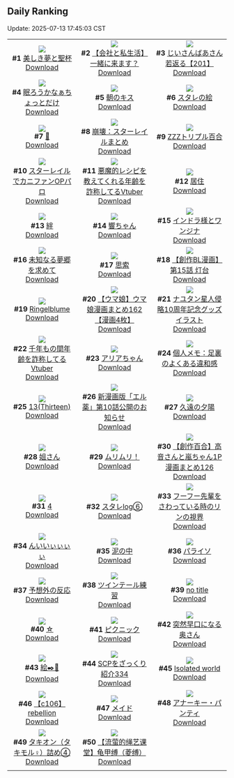 ## Daily Ranking
Update: 2025-07-13 17:45:03 CST

|      |      |      |
| :----: | :----: | :----: |
| ![](https://i.pixiv.re/c/240x480/img-master/img/2025/07/11/00/00/08/132547500_p0_master1200.jpg)<br>**#1** [美しき夢と聖杯](https://www.pixiv.net/artworks/132547500)<br>[Download](https://i.pixiv.re/img-original/img/2025/07/11/00/00/08/132547500_p0.png) | ![](https://i.pixiv.re/c/240x480/img-master/img/2025/07/11/12/00/12/132561293_p0_master1200.jpg)<br>**#2** [【会社と私生活】一緒に来ます？](https://www.pixiv.net/artworks/132561293)<br>[Download](https://i.pixiv.re/img-original/img/2025/07/11/12/00/12/132561293_p0.jpg) | ![](https://i.pixiv.re/c/240x480/img-master/img/2025/07/12/10/36/30/132597836_p0_master1200.jpg)<br>**#3** [じいさんばあさん若返る【201】](https://www.pixiv.net/artworks/132597836)<br>[Download](https://i.pixiv.re/img-original/img/2025/07/12/10/36/30/132597836_p0.jpg) |
| ![](https://i.pixiv.re/c/240x480/img-master/img/2025/07/11/07/30/03/132556763_p0_master1200.jpg)<br>**#4** [眠ろうかなぁちょっとだけ](https://www.pixiv.net/artworks/132556763)<br>[Download](https://i.pixiv.re/img-original/img/2025/07/11/07/30/03/132556763_p0.jpg) | ![](https://i.pixiv.re/c/240x480/img-master/img/2025/07/11/00/00/04/132547468_p0_master1200.jpg)<br>**#5** [朝のキス](https://www.pixiv.net/artworks/132547468)<br>[Download](https://i.pixiv.re/img-original/img/2025/07/11/00/00/04/132547468_p0.png) | ![](https://i.pixiv.re/c/240x480/img-master/img/2025/07/11/21/57/37/132578480_p0_master1200.jpg)<br>**#6** [スタレの絵](https://www.pixiv.net/artworks/132578480)<br>[Download](https://i.pixiv.re/img-original/img/2025/07/11/21/57/37/132578480_p0.jpg) |
| ![](https://i.pixiv.re/c/240x480/img-master/img/2025/07/12/13/35/33/132602426_p0_master1200.jpg)<br>**#7** [🥕](https://www.pixiv.net/artworks/132602426)<br>[Download](https://i.pixiv.re/img-original/img/2025/07/12/13/35/33/132602426_p0.jpg) | ![](https://i.pixiv.re/c/240x480/img-master/img/2025/07/11/12/53/33/132562481_p0_master1200.jpg)<br>**#8** [崩壊：スターレイルまとめ](https://www.pixiv.net/artworks/132562481)<br>[Download](https://i.pixiv.re/img-original/img/2025/07/11/12/53/33/132562481_p0.jpg) | ![](https://i.pixiv.re/c/240x480/img-master/img/2025/07/12/00/00/08/132584101_p0_master1200.jpg)<br>**#9** [ZZZトリプル百合](https://www.pixiv.net/artworks/132584101)<br>[Download](https://i.pixiv.re/img-original/img/2025/07/12/00/00/08/132584101_p0.png) |
| ![](https://i.pixiv.re/c/240x480/img-master/img/2025/07/11/13/14/46/132562930_p0_master1200.jpg)<br>**#10** [スターレイルでカニファンOPパロ](https://www.pixiv.net/artworks/132562930)<br>[Download](https://i.pixiv.re/img-original/img/2025/07/11/13/14/46/132562930_p0.jpg) | ![](https://i.pixiv.re/c/240x480/img-master/img/2025/07/11/21/08/11/132576380_p0_master1200.jpg)<br>**#11** [悪魔的レシピを教えてくれる年齢を詐称してるVtuber](https://www.pixiv.net/artworks/132576380)<br>[Download](https://i.pixiv.re/img-original/img/2025/07/11/21/08/11/132576380_p0.jpg) | ![](https://i.pixiv.re/c/240x480/img-master/img/2025/07/11/20/26/29/132574491_p0_master1200.jpg)<br>**#12** [居住](https://www.pixiv.net/artworks/132574491)<br>[Download](https://i.pixiv.re/img-original/img/2025/07/11/20/26/29/132574491_p0.png) |
| ![](https://i.pixiv.re/c/240x480/img-master/img/2025/07/11/00/00/10/132547521_p0_master1200.jpg)<br>**#13** [絆](https://www.pixiv.net/artworks/132547521)<br>[Download](https://i.pixiv.re/img-original/img/2025/07/11/00/00/10/132547521_p0.jpg) | ![](https://i.pixiv.re/c/240x480/img-master/img/2025/07/11/00/02/04/132547907_p0_master1200.jpg)<br>**#14** [響ちゃん](https://www.pixiv.net/artworks/132547907)<br>[Download](https://i.pixiv.re/img-original/img/2025/07/11/00/02/04/132547907_p0.png) | ![](https://i.pixiv.re/c/240x480/img-master/img/2025/07/11/21/21/31/132576942_p0_master1200.jpg)<br>**#15** [インドラ様とワンジナ](https://www.pixiv.net/artworks/132576942)<br>[Download](https://i.pixiv.re/img-original/img/2025/07/11/21/21/31/132576942_p0.jpg) |
| ![](https://i.pixiv.re/c/240x480/img-master/img/2025/07/11/07/02/57/132556323_p0_master1200.jpg)<br>**#16** [未知なる夢郷を求めて](https://www.pixiv.net/artworks/132556323)<br>[Download](https://i.pixiv.re/img-original/img/2025/07/11/07/02/57/132556323_p0.jpg) | ![](https://i.pixiv.re/c/240x480/img-master/img/2025/07/11/23/05/24/132581708_p0_master1200.jpg)<br>**#17** [思索](https://www.pixiv.net/artworks/132581708)<br>[Download](https://i.pixiv.re/img-original/img/2025/07/11/23/05/24/132581708_p0.jpg) | ![](https://i.pixiv.re/c/240x480/img-master/img/2025/07/12/08/30/30/132595195_p0_master1200.jpg)<br>**#18** [【創作BL漫画】第15話 灯台](https://www.pixiv.net/artworks/132595195)<br>[Download](https://i.pixiv.re/img-original/img/2025/07/12/08/30/30/132595195_p0.jpg) |
| ![](https://i.pixiv.re/c/240x480/img-master/img/2025/07/12/00/30/01/132585800_p0_master1200.jpg)<br>**#19** [Ringelblume](https://www.pixiv.net/artworks/132585800)<br>[Download](https://i.pixiv.re/img-original/img/2025/07/12/00/30/01/132585800_p0.png) | ![](https://i.pixiv.re/c/240x480/img-master/img/2025/07/11/00/00/28/132547644_p0_master1200.jpg)<br>**#20** [【ウマ娘】ウマ娘漫画まとめ162【漫画4枚】](https://www.pixiv.net/artworks/132547644)<br>[Download](https://i.pixiv.re/img-original/img/2025/07/11/00/00/28/132547644_p0.jpg) | ![](https://i.pixiv.re/c/240x480/img-master/img/2025/07/11/23/16/15/132582159_p0_master1200.jpg)<br>**#21** [ナユタン星人侵略10周年記念グッズイラスト](https://www.pixiv.net/artworks/132582159)<br>[Download](https://i.pixiv.re/img-original/img/2025/07/11/23/16/15/132582159_p0.png) |
| ![](https://i.pixiv.re/c/240x480/img-master/img/2025/07/12/21/18/14/132617875_p0_master1200.jpg)<br>**#22** [千年もの間年齢を詐称してるVtuber](https://www.pixiv.net/artworks/132617875)<br>[Download](https://i.pixiv.re/img-original/img/2025/07/12/21/18/14/132617875_p0.png) | ![](https://i.pixiv.re/c/240x480/img-master/img/2025/07/11/00/00/15/132547564_p0_master1200.jpg)<br>**#23** [アリアちゃん](https://www.pixiv.net/artworks/132547564)<br>[Download](https://i.pixiv.re/img-original/img/2025/07/11/00/00/15/132547564_p0.jpg) | ![](https://i.pixiv.re/c/240x480/img-master/img/2025/07/12/06/00/05/132592468_p0_master1200.jpg)<br>**#24** [個人メモ：足裏のよくある違和感](https://www.pixiv.net/artworks/132592468)<br>[Download](https://i.pixiv.re/img-original/img/2025/07/12/06/00/05/132592468_p0.jpg) |
| ![](https://i.pixiv.re/c/240x480/img-master/img/2025/07/11/04/38/19/132554296_p0_master1200.jpg)<br>**#25** [13(Thirteen)](https://www.pixiv.net/artworks/132554296)<br>[Download](https://i.pixiv.re/img-original/img/2025/07/11/04/38/19/132554296_p0.png) | ![](https://i.pixiv.re/c/240x480/img-master/img/2025/07/11/17/24/41/132568069_p0_master1200.jpg)<br>**#26** [新漫画版「エル薬」第10話公開のお知らせ](https://www.pixiv.net/artworks/132568069)<br>[Download](https://i.pixiv.re/img-original/img/2025/07/11/17/24/41/132568069_p0.jpg) | ![](https://i.pixiv.re/c/240x480/img-master/img/2025/07/12/00/00/03/132584060_p0_master1200.jpg)<br>**#27** [久遠の夕陽](https://www.pixiv.net/artworks/132584060)<br>[Download](https://i.pixiv.re/img-original/img/2025/07/12/00/00/03/132584060_p0.png) |
| ![](https://i.pixiv.re/c/240x480/img-master/img/2025/07/11/18/57/43/132570995_p0_master1200.jpg)<br>**#28** [姐さん](https://www.pixiv.net/artworks/132570995)<br>[Download](https://i.pixiv.re/img-original/img/2025/07/11/18/57/43/132570995_p0.jpg) | ![](https://i.pixiv.re/c/240x480/img-master/img/2025/07/11/00/26/50/132549004_p0_master1200.jpg)<br>**#29** [ムリムリ！](https://www.pixiv.net/artworks/132549004)<br>[Download](https://i.pixiv.re/img-original/img/2025/07/11/00/26/50/132549004_p0.png) | ![](https://i.pixiv.re/c/240x480/img-master/img/2025/07/12/00/01/15/132584438_p0_master1200.jpg)<br>**#30** [【創作百合】高音さんと嵐ちゃん1P漫画まとめ126](https://www.pixiv.net/artworks/132584438)<br>[Download](https://i.pixiv.re/img-original/img/2025/07/12/00/01/15/132584438_p0.jpg) |
| ![](https://i.pixiv.re/c/240x480/img-master/img/2025/07/12/18/44/52/132611548_p0_master1200.jpg)<br>**#31** [4](https://www.pixiv.net/artworks/132611548)<br>[Download](https://i.pixiv.re/img-original/img/2025/07/12/18/44/52/132611548_p0.jpg) | ![](https://i.pixiv.re/c/240x480/img-master/img/2025/07/11/23/04/02/132581646_p0_master1200.jpg)<br>**#32** [スタレlog⑥](https://www.pixiv.net/artworks/132581646)<br>[Download](https://i.pixiv.re/img-original/img/2025/07/11/23/04/02/132581646_p0.jpg) | ![](https://i.pixiv.re/c/240x480/img-master/img/2025/07/11/01/04/52/132550338_p0_master1200.jpg)<br>**#33** [フーフー先輩をさわっている時のリンの視界](https://www.pixiv.net/artworks/132550338)<br>[Download](https://i.pixiv.re/img-original/img/2025/07/11/01/04/52/132550338_p0.jpg) |
| ![](https://i.pixiv.re/c/240x480/img-master/img/2025/07/12/11/42/59/132599341_p0_master1200.jpg)<br>**#34** [んいいぃぃぃぃ](https://www.pixiv.net/artworks/132599341)<br>[Download](https://i.pixiv.re/img-original/img/2025/07/12/11/42/59/132599341_p0.png) | ![](https://i.pixiv.re/c/240x480/img-master/img/2025/07/12/00/00/12/132584142_p0_master1200.jpg)<br>**#35** [泥の中](https://www.pixiv.net/artworks/132584142)<br>[Download](https://i.pixiv.re/img-original/img/2025/07/12/00/00/12/132584142_p0.jpg) | ![](https://i.pixiv.re/c/240x480/img-master/img/2025/07/12/00/00/12/132584136_p0_master1200.jpg)<br>**#36** [パライソ](https://www.pixiv.net/artworks/132584136)<br>[Download](https://i.pixiv.re/img-original/img/2025/07/12/00/00/12/132584136_p0.jpg) |
| ![](https://i.pixiv.re/c/240x480/img-master/img/2025/07/11/06/15/41/132555524_p0_master1200.jpg)<br>**#37** [予想外の反応](https://www.pixiv.net/artworks/132555524)<br>[Download](https://i.pixiv.re/img-original/img/2025/07/11/06/15/41/132555524_p0.png) | ![](https://i.pixiv.re/c/240x480/img-master/img/2025/07/12/15/43/53/132605765_p0_master1200.jpg)<br>**#38** [ツインテール練習](https://www.pixiv.net/artworks/132605765)<br>[Download](https://i.pixiv.re/img-original/img/2025/07/12/15/43/53/132605765_p0.jpg) | ![](https://i.pixiv.re/c/240x480/img-master/img/2025/07/11/20/42/50/132575147_p0_master1200.jpg)<br>**#39** [no title](https://www.pixiv.net/artworks/132575147)<br>[Download](https://i.pixiv.re/img-original/img/2025/07/11/20/42/50/132575147_p0.jpg) |
| ![](https://i.pixiv.re/c/240x480/img-master/img/2025/07/12/00/00/15/132584165_p0_master1200.jpg)<br>**#40** [☆](https://www.pixiv.net/artworks/132584165)<br>[Download](https://i.pixiv.re/img-original/img/2025/07/12/00/00/15/132584165_p0.png) | ![](https://i.pixiv.re/c/240x480/img-master/img/2025/07/11/17/58/33/132568930_p0_master1200.jpg)<br>**#41** [ピクニック](https://www.pixiv.net/artworks/132568930)<br>[Download](https://i.pixiv.re/img-original/img/2025/07/11/17/58/33/132568930_p0.jpg) | ![](https://i.pixiv.re/c/240x480/img-master/img/2025/07/11/17/14/40/132567837_p0_master1200.jpg)<br>**#42** [突然早口になる奥さん](https://www.pixiv.net/artworks/132567837)<br>[Download](https://i.pixiv.re/img-original/img/2025/07/11/17/14/40/132567837_p0.jpg) |
| ![](https://i.pixiv.re/c/240x480/img-master/img/2025/07/12/21/00/36/132617060_p0_master1200.jpg)<br>**#43** [絵✒️🧣](https://www.pixiv.net/artworks/132617060)<br>[Download](https://i.pixiv.re/img-original/img/2025/07/12/21/00/36/132617060_p0.png) | ![](https://i.pixiv.re/c/240x480/img-master/img/2025/07/12/21/00/38/132617065_p0_master1200.jpg)<br>**#44** [SCPをざっくり紹介334](https://www.pixiv.net/artworks/132617065)<br>[Download](https://i.pixiv.re/img-original/img/2025/07/12/21/00/38/132617065_p0.jpg) | ![](https://i.pixiv.re/c/240x480/img-master/img/2025/07/12/00/00/16/132584174_p0_master1200.jpg)<br>**#45** [Isolated world](https://www.pixiv.net/artworks/132584174)<br>[Download](https://i.pixiv.re/img-original/img/2025/07/12/00/00/16/132584174_p0.jpg) |
| ![](https://i.pixiv.re/c/240x480/img-master/img/2025/07/11/18/00/02/132568997_p0_master1200.jpg)<br>**#46** [【c106】rebellion](https://www.pixiv.net/artworks/132568997)<br>[Download](https://i.pixiv.re/img-original/img/2025/07/11/18/00/02/132568997_p0.png) | ![](https://i.pixiv.re/c/240x480/img-master/img/2025/07/11/00/00/22/132547611_p0_master1200.jpg)<br>**#47** [メイド](https://www.pixiv.net/artworks/132547611)<br>[Download](https://i.pixiv.re/img-original/img/2025/07/11/00/00/22/132547611_p0.jpg) | ![](https://i.pixiv.re/c/240x480/img-master/img/2025/07/11/03/12/07/132553181_p0_master1200.jpg)<br>**#48** [アナーキー・パンティ](https://www.pixiv.net/artworks/132553181)<br>[Download](https://i.pixiv.re/img-original/img/2025/07/11/03/12/07/132553181_p0.jpg) |
| ![](https://i.pixiv.re/c/240x480/img-master/img/2025/07/11/20/15/27/132574118_p0_master1200.jpg)<br>**#49** [タキオン（タキモル♀）詰め④](https://www.pixiv.net/artworks/132574118)<br>[Download](https://i.pixiv.re/img-original/img/2025/07/11/20/15/27/132574118_p0.jpg) | ![](https://i.pixiv.re/c/240x480/img-master/img/2025/07/11/21/00/31/132575959_p0_master1200.jpg)<br>**#50** [【流萤的绳艺课堂】龟甲缚（菱缚）](https://www.pixiv.net/artworks/132575959)<br>[Download](https://i.pixiv.re/img-original/img/2025/07/11/21/00/31/132575959_p0.png) |
|      |
